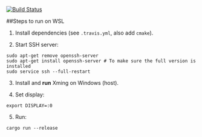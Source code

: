 [![Build Status](https://travis-ci.org/pchmielowski/Rust-learning.svg?branch=master)](https://travis-ci.org/pchmielowski/Rust-learning)

##Steps to run on WSL

1. Install dependencies (see `.travis.yml`, also add `cmake`).

2. Start SSH server:
```
sudo apt-get remove openssh-server
sudo apt-get install openssh-server # To make sure the full version is installed
sudo service ssh --full-restart
```

3. Install and **run** Xming on Windows (host).

4. Set display:
```
export DISPLAY=:0
```

5. Run:
```
cargo run --release
```
